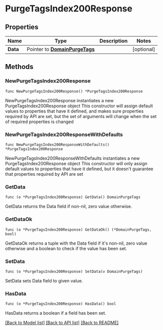 # PurgeTagsIndex200Response

## Properties

Name | Type | Description | Notes
------------ | ------------- | ------------- | -------------
**Data** | Pointer to [**DomainPurgeTags**](DomainPurgeTags.md) |  | [optional] 

## Methods

### NewPurgeTagsIndex200Response

`func NewPurgeTagsIndex200Response() *PurgeTagsIndex200Response`

NewPurgeTagsIndex200Response instantiates a new PurgeTagsIndex200Response object
This constructor will assign default values to properties that have it defined,
and makes sure properties required by API are set, but the set of arguments
will change when the set of required properties is changed

### NewPurgeTagsIndex200ResponseWithDefaults

`func NewPurgeTagsIndex200ResponseWithDefaults() *PurgeTagsIndex200Response`

NewPurgeTagsIndex200ResponseWithDefaults instantiates a new PurgeTagsIndex200Response object
This constructor will only assign default values to properties that have it defined,
but it doesn't guarantee that properties required by API are set

### GetData

`func (o *PurgeTagsIndex200Response) GetData() DomainPurgeTags`

GetData returns the Data field if non-nil, zero value otherwise.

### GetDataOk

`func (o *PurgeTagsIndex200Response) GetDataOk() (*DomainPurgeTags, bool)`

GetDataOk returns a tuple with the Data field if it's non-nil, zero value otherwise
and a boolean to check if the value has been set.

### SetData

`func (o *PurgeTagsIndex200Response) SetData(v DomainPurgeTags)`

SetData sets Data field to given value.

### HasData

`func (o *PurgeTagsIndex200Response) HasData() bool`

HasData returns a boolean if a field has been set.


[[Back to Model list]](HOW-TO.md#documentation-for-models) [[Back to API list]](HOW-TO.md#documentation-for-api-endpoints) [[Back to README]](HOW-TO.md)


